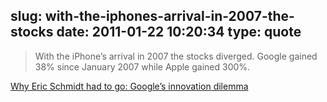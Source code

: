 slug: with-the-iphones-arrival-in-2007-the-stocks
date: 2011-01-22 10:20:34
type: quote
---

> With the iPhone’s arrival in 2007 the stocks diverged. Google gained 38% since January 2007 while Apple gained 300%.

[Why Eric Schmidt had to go: Google’s innovation dilemma](http://www.asymco.com/2011/01/21/why-eric-schmidt-had-to-go/)
